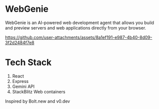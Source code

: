 # WebGenie

WebGenie is an AI-powered web development agent that allows you build and preview servers and web applications directly from your browser.

https://github.com/user-attachments/assets/8a1ef191-e987-4b40-8d09-3f2d2484f7e8

# Tech Stack

1. React
2. Express
3. Gemini API
4. StackBlitz Web containers

Inspired by Bolt.new and v0.dev
